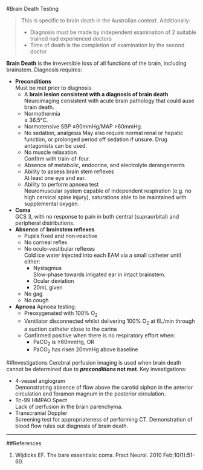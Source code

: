 #Brain Death Testing

>This is specific to brain death in the Australian context. Additionally:
>* Diagnosis must be made by independent examination of 2 suitable trained nad experienced doctors
>* Time of death is the completion of examination by the second doctor

**Brain Death** is the irreversible loss of all functions of the brain, including brainstem. Diagnosis requires:
* **Preconditions**  
Must be met prior to diagnosis.
	* A **brain lesion consistent with a diagnosis of brain death**  
	Neuroimaging consistent with acute brain pathology that could ause brain death.
	* Normothermia  
	≥ 36.5°C.
	* Normotensive 
	SBP ≥90mmHg/MAP >60mmHg.
	* No sedation, analgesia 
	May also require normal renal or hepatic function, or prolonged period off sedation if unsure. Drug antagonists can be used.
	* No muscle relaxation  
	Confirm with train-of-four.
	* Absence of metabolic, endocrine, and electrolyte derangements
	* Ability to assess brain stem reflexes  
	At least one eye and ear.
	* Ability to perform apnoea test  
	Neuromuscular system capable of independent respiration (e.g. no high cervical spine injury), saturations able to be maintained with supplemental oxygen.
* **Coma**  
GCS 3, with no response to pain in both central (supraorbital) and peripheral distributions.
* **Absence** of **brainstem reflexes**
	* Pupils fixed and non-reactive
	* No corneal reflex
	* No oculo-vestibular reflexes  
	Cold ice water injected into each EAM via a small catheter until either:
		* Nystagmus  
		Slow-phase towards irrigated ear in intact brainstem.
		* Ocular deviation
		* 20mL given
	* No gag
	* No cough
* **Apnoea**
Apnoea testing:
	* Preoxygenated with 100% O<sub>2</sub>
	* Ventilator disconnected whilst delivering 100% O<sub>2</sub> at 6L/min through a suction catheter close to the carina
	* Confirmed positive when there is no respiratory effort when:
		* PaCO<sub>2</sub> is ≥60mmHg, OR
		* PaCO<sub>2</sub> has risen 20mmHg above baseline


##Investigations
Cerebral perfusion imaging is used when brain death cannot be determined due to ***preconditions* not met**. Key investigations:
* 4-vessel angiogram  
Demonstrating absence of flow above the carotid siphon in the anterior circulation and foramen magnum in the posterior circulation.
* Tc-99 HMPAO Spect  
Lack of perfusion in the brain parenchyma.
* Transcranial Doppler  
Screening test for appropriateness of performing CT. Demonstration of blood flow rules out diagnosis of brain death.



---

##References
1. Wijdicks EF. The bare essentials: coma. Pract Neurol. 2010 Feb;10(1):51-60.